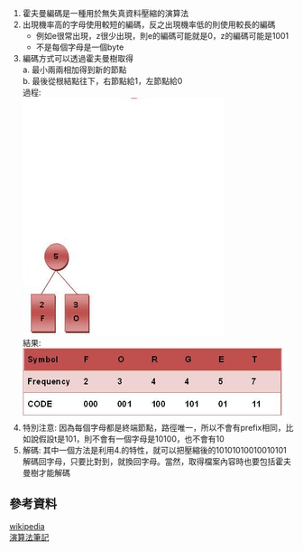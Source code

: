 1. 霍夫曼編碼是一種用於無失真資料壓縮的演算法  
2. 出現機率高的字母使用較短的編碼，反之出現機率低的則使用較長的編碼  
    * 例如e很常出現，z很少出現，則e的編碼可能就是0，z的編碼可能是1001  
    * 不是每個字母是一個byte  
3. 編碼方式可以透過霍夫曼樹取得  
  a. 最小兩兩相加得到新的節點  
  b. 最後從根結點往下，右節點給1，左節點給0  
  過程:  
  ![gif](https://github.com/shaojason999/Knowledges_and_Tools/blob/master/Knowledges/pictures/Huffman_algorithm.gif)  
  結果:  
  ![jpg](https://github.com/shaojason999/Knowledges_and_Tools/blob/master/Knowledges/pictures/TABLE8.JPG)  
4. 特別注意: 因為每個字母都是終端節點，路徑唯一，所以不會有prefix相同，比如說假設t是101，則不會有一個字母是10100，也不會有10  
5. 解碼: 其中一個方法是利用4.的特性，就可以把壓縮後的10101010010010101解碼回字母，只要比對到，就換回字母。當然，取得檔案內容時也要包括霍夫曼樹才能解碼  

## 參考資料
[wikipedia](https://zh.wikipedia.org/wiki/%E9%9C%8D%E5%A4%AB%E6%9B%BC%E7%BC%96%E7%A0%81)  
[演算法筆記](http://www.csie.ntnu.edu.tw/~u91029/Compression.html#7)  
